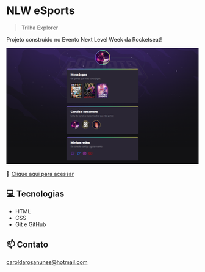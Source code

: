 # NLW eSports 
 > Trilha Explorer

Projeto construído no Evento Next Level Week da Rocketseat!

![preview](./github/preview.png)

 📎 [Clique aqui para acessar](https://itxscarolina.github.io/nlw/)

## 💻 Tecnologias

- HTML
- CSS
- Git e GitHub

## 📫 Contato

caroldarosanunes@hotmail.com